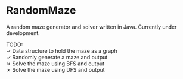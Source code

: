 # RandomMaze
A random maze generator and solver written in Java.
Currently under development.

TODO:  
✓ Data structure to hold the maze as a graph  
✓ Randomly generate a maze and output  
✗ Solve the maze using BFS and output  
✗ Solve the maze using DFS and output  
